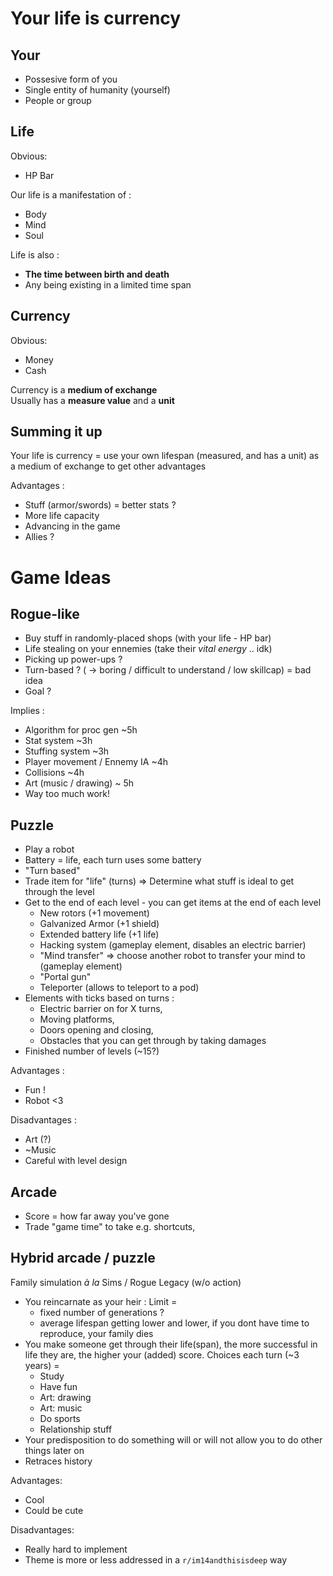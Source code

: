 # Your life is currency

## Your

* Possesive form of you   
* Single entity of humanity (yourself)
* People or group  

## Life

Obvious:  
* HP Bar

Our life is a manifestation of :
* Body
* Mind
* Soul

Life is also :
* **The time between birth and death**
* Any being existing in a limited time span 

## Currency 

Obvious: 
* Money 
* Cash 

Currency is a **medium of exchange**  
Usually has a **measure value** and a **unit**

## Summing it up 

Your life is currency = use your own lifespan (measured, and has a unit) as a medium of exchange to get other advantages

Advantages : 
* Stuff (armor/swords) = better stats ?
* More life capacity 
* Advancing in the game
* Allies ?

# Game Ideas

## Rogue-like

* Buy stuff in randomly-placed shops (with your life - HP bar)
* Life stealing on your ennemies (take their *vital energy* .. idk)
* Picking up power-ups ?
* Turn-based ? ( -> boring / difficult to understand / low skillcap) = bad idea 
* Goal ?  

Implies : 
* Algorithm for proc gen ~5h  
* Stat system ~3h
* Stuffing system ~3h 
* Player movement / Ennemy IA ~4h
* Collisions ~4h
* Art (music / drawing) ~ 5h
* Way too much work!

## Puzzle

* Play a robot
* Battery = life, each turn uses some battery
* "Turn based"
* Trade item for "life" (turns) => Determine what stuff is ideal to get through the level 
* Get to the end of each level - you can get items at the end of each level 
    * New rotors (+1 movement)
    * Galvanized Armor (+1 shield)
    * Extended battery life (+1 life) 
    * Hacking system (gameplay element, disables an electric barrier)
    * "Mind transfer" => choose another robot to transfer your mind to (gameplay element)
    * "Portal gun"  
    * Teleporter (allows to teleport to a pod)
* Elements with ticks based on turns : 
  * Electric barrier on for X turns, 
  * Moving platforms,
  * Doors opening and closing, 
  * Obstacles that you can get through by taking damages 
* Finished number of levels (~15?)

Advantages : 
* Fun !
* Robot <3 

Disadvantages :
* Art (?)
* ~Music
* Careful with level design

## Arcade

* Score = how far away you've gone  
* Trade "game time" to take e.g. shortcuts, 

## Hybrid arcade / puzzle

Family simulation *à la* Sims / Rogue Legacy (w/o action)
* You reincarnate as your heir : Limit = 
  * fixed number of generations ? 
  * average lifespan getting lower and lower, if you dont have time to reproduce, your family dies
* You make someone get through their life(span), the more successful in life they are, the higher your (added) score. Choices each turn (~3 years) =  
    * Study 
    * Have fun 
    * Art: drawing
    * Art: music 
    * Do sports 
    * Relationship stuff
* Your predisposition to do something will or will not allow you to do other things later on
* Retraces history 

Advantages: 
* Cool 
* Could be cute 

Disadvantages: 
* Really hard to implement
* Theme is more or less addressed in a `r/im14andthisisdeep` way 